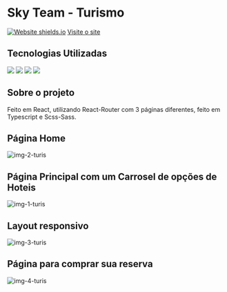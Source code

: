# Sky Team - Turismo

 [![Website shields.io](https://img.shields.io/website-up-down-green-red/http/shields.io.svg)](http://shields.io/)
<a href='https://site-turismo-ts.vercel.app/'>Visite o site</a>

## Tecnologias Utilizadas
<div style={display:'flex'}>

<img src='https://img.shields.io/badge/React-20232A?style=for-the-badge&logo=react&logoColor=61DAFB' />
<img src='https://img.shields.io/badge/React_Router-CA4245?style=for-the-badge&logo=react-router&logoColor=white' />
<img src='https://img.shields.io/badge/Sass-CC6699?style=for-the-badge&logo=sass&logoColor=white' />
  <img src='https://img.shields.io/badge/TypeScript-0000cc?style=for-the-badge&logo=typescript&logoColor=white' />
</div>

## Sobre o projeto

Feito em React, utilizando React-Router com 3 páginas diferentes, feito em Typescript e Scss-Sass.
 
 ## Página Home
![img-2-turis](https://user-images.githubusercontent.com/77819811/219186101-5c13fadc-603a-45e9-93c0-e835ad2a0dd6.jpg)
 
 ## Página Principal com um Carrosel de opções de Hoteis
![img-1-turis](https://user-images.githubusercontent.com/77819811/219185260-1532abe7-bf33-4211-8c14-3fa03a201bb5.jpg)

## Layout responsivo
![img-3-turis](https://user-images.githubusercontent.com/77819811/219186824-6ab69662-1b50-4f72-a966-b6a6929ac044.jpg)

## Página para comprar sua reserva
![img-4-turis](https://user-images.githubusercontent.com/77819811/219187763-c06ee423-b1db-4180-9033-b89ab01a9e07.jpg)

